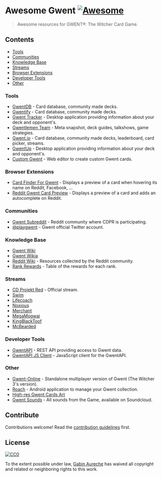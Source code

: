 # Awesome Gwent [![Awesome](https://cdn.rawgit.com/sindresorhus/awesome/d7305f38d29fed78fa85652e3a63e154dd8e8829/media/badge.svg)](https://github.com/sindresorhus/awesome)

> Awesome resources for GWENT®: The Witcher Card Game.

## Contents

- [Tools](#tools)
- [Communities](#communities)
- [Knowledge Base](#knowledge-base)
- [Streams](#streams)
- [Browser Extensions](#browser-extensions)
- [Developer Tools](#developer-tools)
- [Other](#other)

### Tools

- [GwentDB](http://www.gwentdb.com/) - Card database, community made decks.
- [Gwentify](http://gwentify.com/) - Card database, community made decks.
- [Gwent Tracker](http://www.gwent-tracker.com/) - Desktop application providing information about your deck and opponent's.
- [Gwentlemen Team](http://gwentlemen.com.s3-website.eu-central-1.amazonaws.com/) - Meta snapshot, deck guides, talkshows, game strategies.
- [Gwent.io](https://gwent.io/) - Card database, community made decks, leaderboard, card picker, streams.
- [GwentUp](https://gwentup.com/) - Desktop application providing information about your deck and opponent's.
- [Custom Gwent](http://custom-gwent.com/) - Web editor to create custom Gwent cards.

### Browser Extensions

- [Card Finder For Gwent](https://chrome.google.com/webstore/detail/card-finder-for-gwent/pcfcjeaijiegidanbjbjabnolcibkmkh) - Displays a preview of a card when hovering its name on Reddit, Facebook, ...
- [Reddit Gwent Card Preview](https://chrome.google.com/webstore/detail/reddit-gwent-card-preview/bifbkjnkpbkfaecopllpagfmdpjbnfkh) - Displays a preview of a card and adds an autocomplete on Reddit.

### Communities

- [Gwent Subreddit](https://www.reddit.com/r/gwent/) - Reddit community where CDPR is participating.
- [@playgwent](https://twitter.com/playgwent) - Gwent official Twitter account.

### Knowledge Base

- [Gwent Wiki](http://gwent.gamepedia.com/Gwent_Wiki)
- [Gwent Wikia](http://gwent.wikia.com/wiki/Gwent_Wikia)
- [Reddit Wiki](https://www.reddit.com/r/gwent/wiki/index) - Resources collected by the Reddit community.
- [Rank Rewards](https://www.reddit.com/r/gwent/comments/6gnsh3/levelranked_reward_tables/) - Table of the rewards for each rank.

### Streams

- [CD Projekt Red](https://www.twitch.tv/cdprojektred) - Official stream.
- [Swim](https://www.twitch.tv/swimstrim)
- [Lifecoach](https://www.twitch.tv/lifecoach1981)
- [Noxious](https://www.twitch.tv/noxious_gg)
- [Merchant](https://www.twitch.tv/rsmerchant)
- [MegaMogwai](https://www.twitch.tv/megam0gwai)
- [KingBlackToof](https://www.twitch.tv/kingblacktoof)
- [McBearded](https://www.twitch.tv/mcbearded)

### Developer Tools

- [GwentAPI](https://gwentapi.com/) - REST API providing access to Gwent data.
- [GwentAPI JS Client](https://github.com/zhouzi/gwent-api-client) - JavaScript client for the GwentAPI.

### Other

- [Gwent-Online](https://github.com/exane/not-gwent-online) - Standalone multiplayer version of Gwent (The Witcher 3's version).
- [Roach](https://github.com/jamieadkins95/Roach) - Android application to manage your Gwent collection.
- [High-res Gwent Cards Art](https://www.reddit.com/r/gwent/comments/5se5jl/digital_art_collection_of_highres_gwent_cards_art/)
- [Gwent Sounds](https://soundcloud.com/gwentsounds/sets) - All sounds from the Game, available on Soundcloud.

## Contribute

Contributions welcome! Read the [contribution guidelines](contributing.md) first.

## License

[![CC0](http://mirrors.creativecommons.org/presskit/buttons/88x31/svg/cc-zero.svg)](https://creativecommons.org/publicdomain/zero/1.0/)

To the extent possible under law, [Gabin Aureche](https://gabinaureche.com) has waived all copyright and related or neighboring rights to this work.

